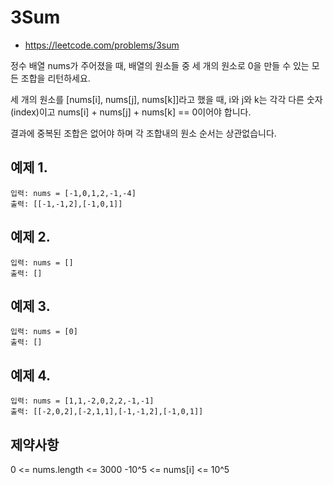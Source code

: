 # 3Sum
- https://leetcode.com/problems/3sum

정수 배열 nums가 주어졌을 때, 배열의 원소들 중 세 개의 원소로 0을 만들 수 있는 모든 조합을 리턴하세요.

세 개의 원소를 [nums[i], nums[j], nums[k]]라고 했을 때, i와 j와 k는 각각 다른 숫자(index)이고 nums[i] + nums[j] + nums[k] == 0이어야 합니다.

결과에 중복된 조합은 없어야 하며 각 조합내의 원소 순서는 상관없습니다.

## 예제 1.
```
입력: nums = [-1,0,1,2,-1,-4]
출력: [[-1,-1,2],[-1,0,1]]
```

## 예제 2.
```
입력: nums = []
출력: []
```

## 예제 3.
```
입력: nums = [0]
출력: []
```

## 예제 4.
```
입력: nums = [1,1,-2,0,2,2,-1,-1]
출력: [[-2,0,2],[-2,1,1],[-1,-1,2],[-1,0,1]]
```

## 제약사항
0 <= nums.length <= 3000
-10^5 <= nums[i] <= 10^5

